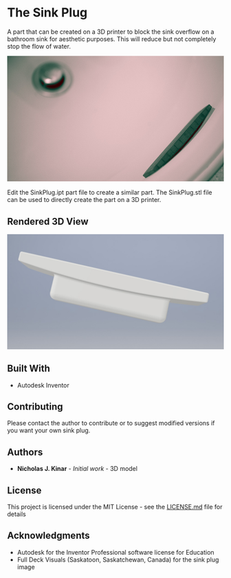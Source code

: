# The Sink Plug

A part that can be created on a 3D printer to block the sink overflow on a bathroom sink
for aesthetic purposes.  This will reduce but not completely stop the flow of water.

![3D model of SinkPlug](sink-plug-photo.jpg)

Edit the SinkPlug.ipt part file to create a similar part.  The SinkPlug.stl file
can be used to directly create the part on a 3D printer.

## Rendered 3D View
![3D model of SinkPlug](sinkplug.jpg)

## Built With

* Autodesk Inventor

## Contributing

Please contact the author to contribute or to suggest modified versions if you want your own sink plug.

## Authors

* **Nicholas J. Kinar** - *Initial work* - 3D model

## License

This project is licensed under the MIT License - see the [LICENSE.md](LICENSE.md) file for details

## Acknowledgments

* Autodesk for the Inventor Professional software license for Education
* Full Deck Visuals (Saskatoon, Saskatchewan, Canada) for the sink plug image
